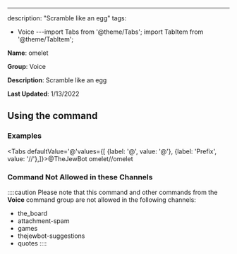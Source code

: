 ---
description: "Scramble like an egg"
tags:
  - Voice
---import Tabs from '@theme/Tabs';
import TabItem from '@theme/TabItem';

**Name**: omelet

**Group**: Voice

**Description**: Scramble like an egg

**Last Updated**: 1/13/2022

## Using the command

### Examples
<Tabs defaultValue='@'values={[ {label: '@', value: '@'}, {label: 'Prefix', value: '//'},]}><TabItem value='@'>@TheJewBot omelet</TabItem><TabItem value='//'>//omelet</TabItem></Tabs>

### Command Not Allowed in these Channels
::::caution Please note that this command and other commands from the **Voice** command group are not allowed in the following channels:
- the_board
- attachment-spam
- games
- thejewbot-suggestions
- quotes
::::